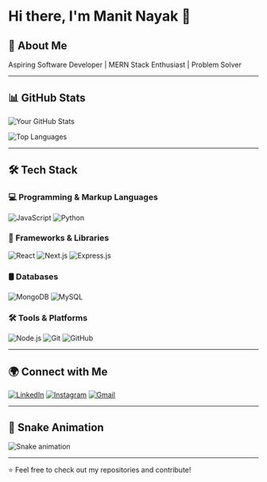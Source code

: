 # Hi there, I'm Manit Nayak 👋

## 🚀 About Me
Aspiring Software Developer | MERN Stack Enthusiast | Problem Solver

---

## 📊 GitHub Stats

![Your GitHub Stats](https://github-readme-stats.vercel.app/api?username=Manit4011&show_icons=true&theme=radical)

![Top Languages](https://github-readme-stats.vercel.app/api/top-langs/?username=Manit4011&layout=compact&theme=radical)

---

## 🛠 Tech Stack

### 💻 Programming & Markup Languages
![JavaScript](https://img.shields.io/badge/JavaScript-F7DF1E?style=for-the-badge&logo=javascript&logoColor=black)
![Python](https://img.shields.io/badge/Python-3776AB?style=for-the-badge&logo=python&logoColor=white)

### 🧩 Frameworks & Libraries
![React](https://img.shields.io/badge/React-61DAFB?style=for-the-badge&logo=react&logoColor=black)
![Next.js](https://img.shields.io/badge/Next.js-000000?style=for-the-badge&logo=nextdotjs&logoColor=white)
![Express.js](https://img.shields.io/badge/Express.js-404D59?style=for-the-badge&logo=express&logoColor=white)

### 🛢️ Databases
![MongoDB](https://img.shields.io/badge/MongoDB-47A248?style=for-the-badge&logo=mongodb&logoColor=white)
![MySQL](https://img.shields.io/badge/MySQL-4479A1?style=for-the-badge&logo=mysql&logoColor=white)

### 🛠️ Tools & Platforms
![Node.js](https://img.shields.io/badge/Node.js-339933?style=for-the-badge&logo=nodedotjs&logoColor=white)
![Git](https://img.shields.io/badge/Git-F05032?style=for-the-badge&logo=git&logoColor=white)
![GitHub](https://img.shields.io/badge/GitHub-181717?style=for-the-badge&logo=github&logoColor=white)

---

## 🌍 Connect with Me
[![LinkedIn](https://img.shields.io/badge/LinkedIn-0A66C2?style=for-the-badge&logo=linkedin&logoColor=white)](https://www.linkedin.com/in/manit-nayak)
[![Instagram](https://img.shields.io/badge/Instagram-E4405F?style=for-the-badge&logo=instagram&logoColor=white)](https://www.instagram.com/vigilante_3.14?igsh=cXY5YnBlZGptYmxy)
[![Gmail](https://img.shields.io/badge/Gmail-D14836?style=for-the-badge&logo=gmail&logoColor=white)](mailto:manitnayak001@gmail.com)

---

## 🐍 Snake Animation
![Snake animation](https://github.com/Manit4011/Manit4011/blob/output/github-contribution-grid-snake.svg)

---

⭐️ Feel free to check out my repositories and contribute!
